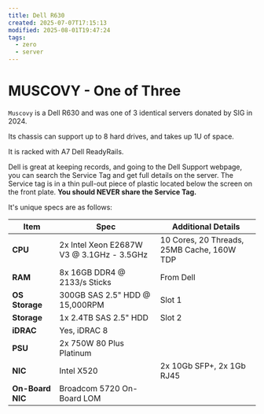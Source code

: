 ```yaml
---
title: Dell R630
created: 2025-07-07T17:15:13
modified: 2025-08-01T19:47:24
tags:
  - zero
  - server
---
```


# **MUSCOVY** - One of Three

`Muscovy` is a Dell R630 and was one of 3 identical servers donated by SIG in 2024.

Its chassis can support up to 8 hard drives, and takes up 1U of space.

It is racked with A7 Dell ReadyRails.

Dell is great at keeping records, and going to the Dell Support webpage, you can search the Service Tag and get full details on the server. The Service tag is in a thin pull-out piece of plastic located below the screen on the front plate. **You should NEVER share the Service Tag.**

It's unique specs are as follows:

| **Item**         | **Spec**                                  | **Additional Details**                     |
| ---------------- | ----------------------------------------- | ------------------------------------------ |
| **CPU**          | 2x Intel Xeon E2687W V3 @ 3.1GHz - 3.5GHz | 10 Cores, 20 Threads, 25MB Cache, 160W TDP |
| **RAM**          | 8x 16GB DDR4 @ 2133/s Sticks              | From Dell                                  |
| **OS Storage**   | 300GB SAS 2.5" HDD @ 15,000RPM            | Slot 1                                     |
| **Storage**      | 1x 2.4TB SAS 2.5" HDD                     | Slot 2                                     |
| **iDRAC**        | Yes, iDRAC 8                              |                                            |
| **PSU**          | 2x 750W 80 Plus Platinum                  |                                            |
| **NIC**          | Intel X520                                | 2x 10Gb SFP+, 2x 1Gb RJ45                  |
| **On-Board NIC** | Broadcom 5720 On-Board LOM                |                                            |
